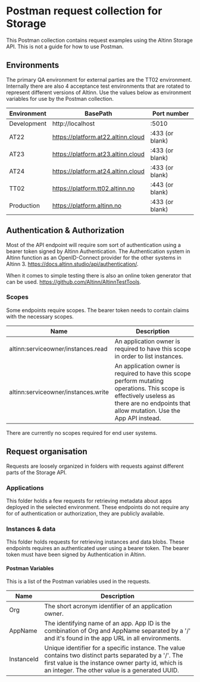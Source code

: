 # Postman request collection for Storage

This Postman collection contains request examples using the Altinn Storage API. This is not a guide for how to use Postman.

## Environments

The primary QA environment for external parties are the TT02 environment. Internally there are also 4 acceptance test environments that are rotated to represent different versions of Altinn. Use the values below as environment variables for use by the Postman collection.

| Environment | BasePath                           | Port number     |
|-------------|------------------------------------|-----------------|
| Development | http://localhost                   | :5010           |
| AT22        | https://platform.at22.altinn.cloud | :433 (or blank) |
| AT23        | https://platform.at23.altinn.cloud | :433 (or blank) |
| AT24        | https://platform.at24.altinn.cloud | :433 (or blank) |
| TT02        | https://platform.tt02.altinn.no    | :443 (or blank) |
| Production  | https://platform.altinn.no         | :433 (or blank) |

## Authentication & Authorization

Most of the API endpoint will require som sort of authentication using a bearer token signed by Altinn Authentication. The Authentication system in Altinn function as an OpenID-Connect provider for the other systems in Altinn 3. https://docs.altinn.studio/api/authentication/. 

When it comes to simple testing there is also an online token generator that can be used. https://github.com/Altinn/AltinnTestTools. 

### Scopes

Some endpoints require scopes. The bearer token needs to contain claims with the necessary scopes.

| Name | Description |
|-------------|-----------------------------------------------------|
| altinn:serviceowner/instances.read | An application owner is required to have this scope in order to list instances.
| altinn:serviceowner/instances.write | An application owner is required to have this scope perform mutating operations. This scope is effectively useless as there are no endpoints that allow mutation. Use the App API instead. 

There are currently no scopes required for end user systems.

## Request organisation

Requests are loosely organized in folders with requests against different parts of the Storage API.

### Applications

This folder holds a few requests for retrieving metadata about apps deployed in the selected environment. These endpoints do not require any for of authentication or authorization, they are publicly available.

### Instances & data

This folder holds requests for retrieving instances and data blobs. These endpoints requires an authenticated user using a bearer token. The bearer token must have been signed by Authentication in Altinn.

#### Postman Variables

This is a list of the Postman variables used in the requests.

| Name | Description |
|-------------|-----------------------------------------------------|
| Org | The short acronym identifier of an application owner.                    |
| AppName | The identifying name of an app. App ID is the combination of Org and AppName separated by a '/' and it's found in the app URL in all environments. |
| InstanceId | Unique identifier for a specific instance. The value contains two distinct parts separated by a '/'. The first value is the instance owner party id, which is an integer. The other value is a generated UUID. |
